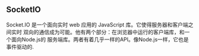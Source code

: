 ## SocketIO
Socket.IO 是一个面向实时 web 应用的 JavaScript 库。它使得服务器和客户端之间实时
双向的通信成为可能。他有两个部分：在浏览器中运行的客户端库，和一个面向Node.js的
服务端库。两者有着几乎一样的API。像Node.js一样，它也是事件驱动的.
